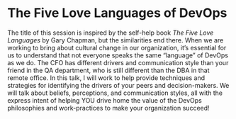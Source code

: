 # The Five Love Languages of DevOps

The title of this session is inspired by the self-help book _The Five Love Languages_ by Gary Chapman, but the similarities end there. When we are working to bring about cultural change in our organization, it’s essential for us to understand that not everyone speaks the same “language” of DevOps as we do. The CFO has different drivers and communication style than your friend in the QA department, who is still different than the DBA in that remote office. In this talk, I will work to help provide techniques and strategies for identifying the drivers of your peers and decision-makers. We will talk about beliefs, perceptions, and communication styles, all with the express intent of helping YOU drive home the value of the DevOps philosophies and work-practices to make your organization succeed!